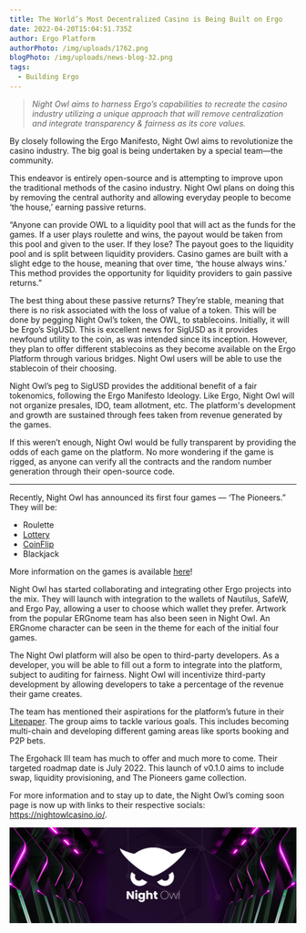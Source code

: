 ```yaml
---
title: The World’s Most Decentralized Casino is Being Built on Ergo
date: 2022-04-20T15:04:51.735Z
author: Ergo Platform
authorPhoto: /img/uploads/1762.png
blogPhoto: /img/uploads/news-blog-32.png
tags:
  - Building Ergo
---
```

>*Night Owl aims to harness Ergo’s capabilities to recreate the casino industry utilizing a unique approach that will remove centralization and integrate transparency & fairness as its core values.*

By closely following the Ergo Manifesto, Night Owl aims to revolutionize the casino industry. The big goal is being undertaken by a special team—the community.

This endeavor is entirely open-source and is attempting to improve upon the traditional methods of the casino industry. Night Owl plans on doing this by removing the central authority and allowing everyday people to become ‘the house,’ earning passive returns.

“Anyone can provide OWL to a liquidity pool that will act as the funds for the games. If a user plays roulette and wins, the payout would be taken from this pool and given to the user. If they lose? The payout goes to the liquidity pool and is split between liquidity providers. Casino games are built with a slight edge to the house, meaning that over time, ‘the house always wins.’ This method provides the opportunity for liquidity providers to gain passive returns.”

The best thing about these passive returns? They’re stable, meaning that there is no risk associated with the loss of value of a token. This will be done by pegging Night Owl’s token, the OWL, to stablecoins. Initially, it will be Ergo’s SigUSD. This is excellent news for SigUSD as it provides newfound utility to the coin, as was intended since its inception. However, they plan to offer different stablecoins as they become available on the Ergo Platform through various bridges. Night Owl users will be able to use the stablecoin of their choosing. 

Night Owl’s peg to SigUSD provides the additional benefit of a fair tokenomics, following the Ergo Manifesto Ideology. Like Ergo, Night Owl will not organize presales, IDO, team allotment, etc. The platform's development and growth are sustained through fees taken from revenue generated by the games.

If this weren’t enough, Night Owl would be fully transparent by providing the odds of each game on the platform. No more wondering if the game is rigged, as anyone can verify all the contracts and the random number generation through their open-source code.

--------------------------------------------

Recently, Night Owl has announced its first four games — ‘The Pioneers.” They will be: 

- Roulette
- [Lottery](https://twitter.com/NightOwlCasino/status/1511395465371209730)
- [CoinFlip](https://twitter.com/NightOwlCasino/status/1492270496536166404)
- Blackjack

More information on the games is available [here](https://medium.com/@NightOwlCasino/the-pioneers-night-owls-first-four-games-31dc6406a5f8)!

Night Owl has started collaborating and integrating other Ergo projects into the mix. They will launch with integration to the wallets of Nautilus, SafeW, and Ergo Pay, allowing a user to choose which wallet they prefer. Artwork from the popular ERGnome team has also been seen in Night Owl. An ERGnome character can be seen in the theme for each of the initial four games. 

The Night Owl platform will also be open to third-party developers. As a developer, you will be able to fill out a form to integrate into the platform, subject to auditing for fairness. Night Owl will incentivize third-party development by allowing developers to take a percentage of the revenue their game creates.

The team has mentioned their aspirations for the platform’s future in their [Litepaper](https://medium.com/@NightOwlCasino/litepaper-7c360b2cff7). The group aims to tackle various goals. This includes becoming multi-chain and developing different gaming areas like sports booking and P2P bets. 

The Ergohack III team has much to offer and much more to come. Their targeted roadmap date is July 2022. This launch of v0.1.0 aims to include swap, liquidity provisioning, and The Pioneers game collection.  

For more information and to stay up to date, the Night Owl’s coming soon page is now up with links to their respective socials: https://nightowlcasino.io/. 

![Night Owl Banner](../../../static/img/uploads/nightowl_banner.jpg)
